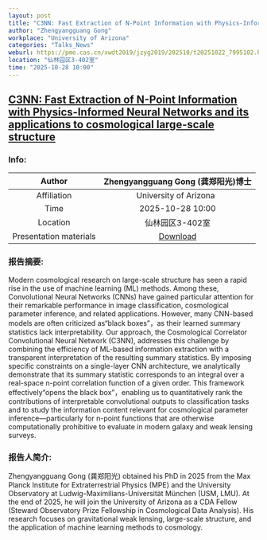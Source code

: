 ```yaml
---
layout: post
title: "C3NN: Fast Extraction of N-Point Information with Physics-Informed Neural Networks and its applications to cosmological large-scale structure"
author: "Zhengyangguang Gong"
workplace: "University of Arizona"
categories: "Talks_News"
weburl: https://pmo.cas.cn/xwdt2019/jzyg2019/202510/t20251022_7995102.html
location: "仙林园区3-402室"
time: "2025-10-28 10:00"
---
```


## [C3NN: Fast Extraction of N-Point Information with Physics-Informed Neural Networks and its applications to cosmological large-scale structure](https://pmo.cas.cn/xwdt2019/jzyg2019/202510/t20251022_7995102.html)

### Info:


|Author  |Zhengyangguang Gong (龚郑阳光)博士|
|:--:|:--:|
|Affiliation|University of Arizona |
|Time    | 2025-10-28 10:00 |
|Location| 仙林园区3-402室 |
|Presentation materials|[Download](https://pan.cstcloud.cn/s/AL5K5LL1SJs)|


### 报告摘要:
Modern cosmological research on large-scale structure has seen a rapid rise in the use of machine learning (ML) methods. Among these, Convolutional Neural Networks (CNNs) have gained particular attention for their remarkable performance in image classification, cosmological parameter inference, and related applications. However, many CNN-based models are often criticized as“black boxes”，as their learned summary statistics lack interpretability. Our approach, the Cosmological Correlator Convolutional Neural Network (C3NN), addresses this challenge by combining the efficiency of ML-based information extraction with a transparent interpretation of the resulting summary statistics. By imposing specific constraints on a single-layer CNN architecture, we analytically demonstrate that its summary statistic corresponds to an integral over a real-space n-point correlation function of a given order. This framework effectively“opens the black box”，enabling us to quantitatively rank the contributions of interpretable convolutional outputs to classification tasks and to study the information content relevant for cosmological parameter inference—particularly for n-point functions that are otherwise computationally prohibitive to evaluate in modern galaxy and weak lensing surveys.

### 报告人简介:
Zhengyangguang Gong (龚郑阳光) obtained his PhD in 2025 from the Max Planck Institute for Extraterrestrial Physics (MPE) and the University Observatory at Ludwig-Maximilians-Universität München (USM, LMU). At the end of 2025, he will join the University of Arizona as a CDA Fellow (Steward Observatory Prize Fellowship in Cosmological Data Analysis). His research focuses on gravitational weak lensing, large-scale structure, and the application of machine learning methods to cosmology.
